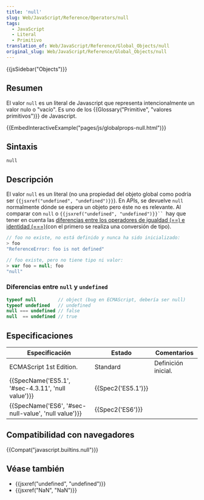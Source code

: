 ```yaml
---
title: 'null'
slug: Web/JavaScript/Reference/Operators/null
tags:
  - JavaScript
  - Literal
  - Primitivo
translation_of: Web/JavaScript/Reference/Global_Objects/null
original_slug: Web/JavaScript/Reference/Global_Objects/null
---
```

{{jsSidebar("Objects")}}

## Resumen

El valor `null` es un literal de Javascript que representa intencionalmente un valor nulo o "vacío". Es uno de los {{Glossary("Primitive", "valores primitivos")}} de Javascript.

{{EmbedInteractiveExample("pages/js/globalprops-null.html")}}

## Sintaxis

    null

## Descripción

El valor `null` es un literal (no una propiedad del objeto global como podría ser `{{jsxref("undefined", "undefined")}}`). En APIs, se devuelve `null` normalmente dónde se espera un objeto pero éste no es relevante. Al comparar con `null` o ` {{jsxref("undefined", "undefined")}}``  `hay que tener en cuenta las [diferencias entre los operadores de igualdad (==) e identidad (===)](/es/docs/Web/JavaScript/Referencia/Operadores/Comparison_Operators)(con el primero se realiza una conversión de tipo).

```js
// foo no existe, no está definido y nunca ha sido inicializado:
> foo
"ReferenceError: foo is not defined"

// foo existe, pero no tiene tipo ni valor:
> var foo = null; foo
"null"
```

### Diferencias entre `null` y `undefined`

```js
typeof null        // object (bug en ECMAScript, debería ser null)
typeof undefined   // undefined
null === undefined // false
null  == undefined // true
```

## Especificaciones

| Especificación                                                       | Estado                   | Comentarios         |
| -------------------------------------------------------------------- | ------------------------ | ------------------- |
| ECMAScript 1st Edition.                                              | Standard                 | Definición inicial. |
| {{SpecName('ES5.1', '#sec-4.3.11', 'null value')}} | {{Spec2('ES5.1')}} |                     |
| {{SpecName('ES6', '#sec-null-value', 'null value')}} | {{Spec2('ES6')}}     |                     |

## Compatibilidad con navegadores

{{Compat("javascript.builtins.null")}}

## Véase también

- {{jsxref("undefined", "undefined")}}
- {{jsxref("NaN", "NaN")}}
